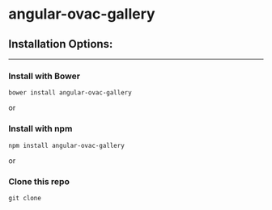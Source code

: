 # angular-ovac-gallery

## Installation Options:
---
### Install with Bower
	bower install angular-ovac-gallery

or

### Install with npm
	npm install angular-ovac-gallery

or

### Clone this repo
	git clone 
